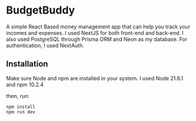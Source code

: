 # BudgetBuddy

A simple React Based money management app that can help you track your incomes and expenses. I used NextJS for both front-end and back-end. I also used PostgreSQL through Prisma ORM and Neon as my database. For authentication, I used NextAuth.

## Installation
Make sure Node and npm are installed in your system. I used Node 21.6.1 and npm 10.2.4

then, run:
```
npm install
npm run dev
```

